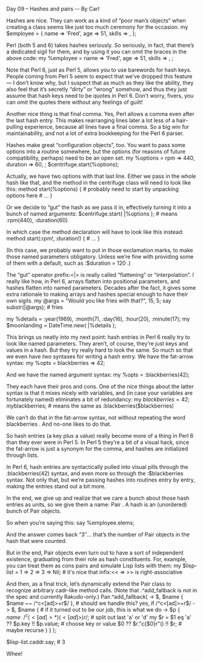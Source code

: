 Day 09 – Hashes and pairs -- By   Carl


Hashes are nice. They can work as a kind of “poor man’s objects” when creating a class seems like just too much ceremony for the occasion.
my $employee = {
    name => 'Fred',
    age => 51,
    skills => <sweeping accounting barking>,
};

Perl (both 5 and 6) takes hashes seriously. So seriously, in fact, that there’s a dedicated sigil for them, and by using it you can omit the braces in the above code:
my %employee =
    name => 'Fred',
    age => 51,
    skills => <sweeping accounting barking>,
;

Note that Perl 6, just as Perl 5, allows you to use barewords for hash keys. People coming from Perl 5 seem to expect that we’ve dropped this feature — I don’t know why, but I suspect that as much as they like the ability, they also feel that it’s secretly “dirty” or “wrong” somehow, and thus they just assume that hash keys need to be quotes in Perl 6. Don’t worry, fivers, you can omit the quotes there without any feelings of guilt!

Another nice thing is that final comma. Yes, Perl allows a comma even after the last hash entry. This makes rearranging lines later a lot less of a hair-pulling experience, because all lines have a final comma. So a big win for maintainability, and not a lot of extra bookkeeping for the Perl 6 parser.

Hashes make great “configuration objects”, too. You want to pass some options into a routine somewhere, but the options (for reasons of future compatibility, perhaps) need to be an open set.
my %options =
    rpm => 440,
    duration => 60,
;
$centrifuge.start(%options);

Actually, we have two options with that last line.  Either  we pass in the whole hash like that, and the method in the centrifuge class will need to look like this:
method start(%options) {
    # probably need to start by unpacking options here
    # ...
}

Or  we decide to “gut” the hash as we pass it in, effectively turning it into a bunch of named arguments:
$centrifuge.start( |%options );  # means :rpm(440), :duration(60)

In which case the method declaration will have to look like this instead:
method start(:$rpm!, :$duration!) {
    # ...
}

(In this case, we probably want to put in those exclamation marks, to make those named parameters obligatory. Unless we’re fine with providing some of them with a default, such as  :$duration = 120 .)

The “gut” operator  prefix:<|>  is really called “flattening” or “interpolation”. I really like how, in Perl 6, arrays flatten into positional parameters, and hashes flatten into named parameters. Decades after the fact, it gives some extra rationale to making arrays and hashes special enough to have their own sigils.
my @args = "Would you like fries with that?", 15, 5;
say substr(|@args);    # fries
 
my %details = :year(1969), :month(7), :day(16),
              :hour(20), :minute(17);
my $moonlanding = DateTime.new( |%details );

This brings us neatly into my next point: hash entries in Perl 6 really try to look like named parameters. They aren’t, of course, they’re just keys and values in a hash. But they try really hard to look the same. So much so that we even have *two* syntaxes for writing a hash entry. We have the fat-arrow syntax:
my %opts = blackberries => 42;

And we have the named argument syntax:
my %opts = :blackberries(42);

They each have their pros and cons. One of the nice things about the latter syntax is that it mixes nicely with variables, and (in case your variables are fortunately named) eliminates a bit of redundancy:
my $blackberries = 42;
my %opts = :$blackberries;   # means the same as :blackberries($blackberries)

We can’t do that in the fat-arrow syntax, not without repeating the word  blackberries . And no-one likes to do that.

So hash entries (a key plus a value) really become more of a thing in Perl 6 than they ever were in Perl 5. In Perl 5 they’re a bit of a visual hack, since the fat-arrow is just a synonym for the comma, and hashes are initialized through lists.

In Perl 6, hash entries are syntactically pulled into visual pills through the  :blackberries(42)  syntax, and even more so through the  :$blackberries  syntax. Not only that, but we’re passing hashes into routines entry by entry, making the entries stand out a bit more.

In the end, we give up and realize that we care a bunch about those hash entries as units, so we give them a name:  Pair . A hash is an (unordered) bunch of  Pair  objects.

So when you’re saying this:
say %employee.elems;

And the answer comes back “3″… that’s the number of  Pair objects in the hash that were counted.

But in the end,  Pair  objects even turn out to have a sort of independent existence, graduating from their role as hash constituents. For, example, you can treat them as cons pairs and simulate Lisp lists with them:
my $lisp-list = 1 => 2 => 3 => Nil;  # it's nice that infix:<< => >> is right-associative

And then, as a final trick, let’s dynamically extend the  Pair  class to recognize arbitrary cadr-like method calls. (Note that .^add_fallback  is not in the spec and currently Rakudo-only.)
Pair.^add_fallback(
    -> $, $name { $name ~~ /^c<[ad]>+r$/ },  # should we handle this? yes, if /^c<[ad]>+r$/
    -> $, $name {                            # if it turned out to be our job, this is what we do
        -> $p {
            $name ~~ /^c(<[ad]>*)(<[ad]>)r$/;        # split out last 'a' or 'd'
            my $r = $1 eq 'a' ?? $p.key !! $p.value; # choose key or value
            $0 ?? $r."c{$0}r"() !! $r;               # maybe recurse
        }
    }
);
 
$lisp-list.caddr.say;    # 3

Whee!
